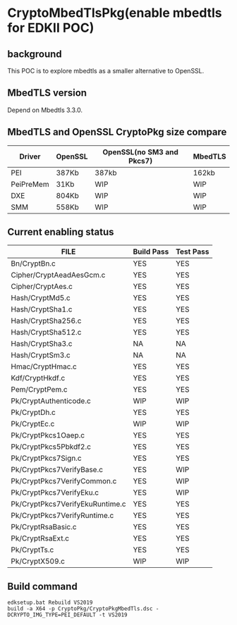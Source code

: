 # CryptoMbedTlsPkg(enable mbedtls for EDKII POC)

## background
This POC is to explore mbedtls as a smaller alternative to OpenSSL.

## MbedTLS version
Depend on Mbedtls 3.3.0.

## MbedTLS and OpenSSL CryptoPkg size compare

|  Driver  | OpenSSL  | OpenSSL(no SM3 and Pkcs7) | MbedTLS |
|  ----  | ----  | ----  | ----  |
|  PEI  | 387Kb  | 387kb  | 162kb |
|  PeiPreMem  | 31Kb  | WIP  | WIP |
|  DXE  | 804Kb  | WIP  | WIP |
|  SMM  | 558Kb  | WIP  | WIP |

## Current enabling status

|  FILE  | Build Pass  | Test Pass |
|  ----  | ----  | ----  |
| Bn/CryptBn.c  | YES | YES |
| Cipher/CryptAeadAesGcm.c  | YES | YES |
| Cipher/CryptAes.c  | YES | YES |
| Hash/CryptMd5.c  | YES | YES |
| Hash/CryptSha1.c  | YES | YES |
| Hash/CryptSha256.c  | YES | YES |
| Hash/CryptSha512.c  | YES | YES |
| Hash/CryptSha3.c  | NA | NA |
| Hash/CryptSm3.c  | NA | NA |
| Hmac/CryptHmac.c  | YES | YES |
| Kdf/CryptHkdf.c  | YES | YES |
| Pem/CryptPem.c  | YES | YES |
| Pk/CryptAuthenticode.c  | WIP | WIP |
| Pk/CryptDh.c  | YES | YES |
| Pk/CryptEc.c  | WIP | WIP |
| Pk/CryptPkcs1Oaep.c  | YES | YES |
| Pk/CryptPkcs5Pbkdf2.c  | YES | YES |
| Pk/CryptPkcs7Sign.c  | YES | YES |
| Pk/CryptPkcs7VerifyBase.c  | YES | WIP |
| Pk/CryptPkcs7VerifyCommon.c  | YES | WIP |
| Pk/CryptPkcs7VerifyEku.c  | YES | WIP |
| Pk/CryptPkcs7VerifyEkuRuntime.c  | YES | YES |
| Pk/CryptPkcs7VerifyRuntime.c  | YES | YES |
| Pk/CryptRsaBasic.c  | YES | YES |
| Pk/CryptRsaExt.c  | YES | YES |
| Pk/CryptTs.c  | YES | YES |
| Pk/CryptX509.c  | WIP | WIP |


## Build command

   ```
   edksetup.bat Rebuild VS2019
   build -a X64 -p CryptoPkg/CryptoPkgMbedTls.dsc -DCRYPTO_IMG_TYPE=PEI_DEFAULT -t VS2019
   ```
